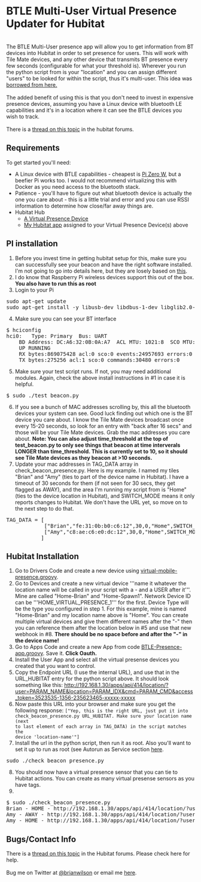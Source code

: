BTLE Multi-User Virtual Presence Updater for Hubitat
=======
<br>
The BTLE Multi-User presence app will allow you to get information from BT
devices into Hubitat in order to set presence for users. This will work with
Tile Mate devices, and any other device that transmits BT presence every few
seconds (configurable for what your threshold is). Wherever you run the python
script from is your "location" and you can assign different "users" to be
looked for within the script, thus it's multi-user. This idea was <a
href="https://www.domoticz.com/wiki/Presence_detection_%28Bluetooth_4.0_Low_energy_Beacon%29">borrowed
from here.</a>
<br><br>
The added benefit of using this is that you don't need to invest in expensive
presence devices, assuming you have a Linux device with bluetooth LE
capabilities and it's in a location where it can see the BTLE devices you wish
to track.
<br><br>
There is a <a href="https://community.hubitat.com/t/release-btle-presence-sensor/48332">thread on this topic</a> in the hubitat forums.

Requirements
------------
To get started you'll need:
- A Linux device with BTLE capabilities - cheapest is [Pi Zero W](https://www.adafruit.com/product/3400), but a beefier Pi works too. I would not recommend virtualizing this with Docker as you need access to the bluetooth stack.
- Patience - you'll have to figure out what bluetooth device is actually the one you care about - this is a little trial and error and you can use RSSI information to determine how close/far away things are. 
- Hubitat Hub
	- [A Virtual Presence Device](https://github.com/ajpri/STApps/blob/master/devicetypes/ajpri/virtual-mobile-presence.src/virtual-mobile-presence.groovy)
	- [My Hubitat app](https://raw.githubusercontent.com/bdwilson/hubitat/master/BTLE-Presence/BTLE-Presence-app.groovy) assigned to your Virtual Presence Device(s) above

PI installation
---------------
1. Before you invest time in getting hubitat setup for this, make sure you can
successfully see your beacon and have the right software installed. I'm not
going to go into details here, but they are losely based on
[this](https://www.domoticz.com/wiki/Presence_detection_%28Bluetooth_4.0_Low_energy_Beacon%29). 
2. I do know that Raspberry Pi wireless devices support this out of the box.  **You also have to run this as root**
3. Login to your Pi
<pre>
sudo apt-get update
sudo apt-get install -y libusb-dev libdbus-1-dev libglib2.0-dev libudev-dev libical-dev libreadline-dev python-bluez python-requests
</pre>
4. Make sure you can see your BT interface
<pre>
$ hciconfig
hci0:	Type: Primary  Bus: UART
	BD Address: DC:A6:32:0B:0A:A7  ACL MTU: 1021:8  SCO MTU: 64:1
	UP RUNNING
	RX bytes:869075428 acl:0 sco:0 events:24957693 errors:0
	TX bytes:275256 acl:1 sco:0 commands:30480 errors:0
</pre>
5. Make sure your test script runs. If not, you may need additional modules.
Again, check the above install instructions in #1 in case it is helpful. 
<pre>
$ sudo ./test_beacon.py
</pre>
6. If you see a bunch of MAC addresses scrolling by, this all the bluetooth
devices your system can see. Good luck finding out which one is the BT device
you care about. I know the Tile Mate devices broadcast once every 15-20
seconds, so look for an entry with "back after 16 secs" and those will be your
Tile Mate devices.  Grab the mac addresses you care about. **Note: You can also
adjust time_threshold at the top of test_beacon.py to only see things that
beacon at time interverals LONGER than time_threshold. This is currently set to
10, so it should see Tile Mate devices as they beacon at >10 seconds.**
7. Update your mac addresses in TAG_DATA array in check_beacon_presence.py.
Here is my example. I named my tiles "Brian" and "Amy" (ties to part of the
device name in Hubitat). I have a timeout of 30
seconds for them (if not seen for 30 secs, they get flagged as AWAY), and the
area І'm running my script from is "Home" (ties to the device location in
Hubitat), and SWITCH_MODE means it only reports changes to Hubitat.  We don't
have the URL yet, so move on to the next step to do that.
<pre>
TAG_DATA = [
            ["Brian","fe:31:0b:b0:c6:12",30,0,"Home",SWITCH_MODE],
            ["Amy","c8:ae:c6:e0:dc:12",30,0,"Home",SWITCH_MODE],
           ]
</pre>

Hubitat Installation
--------------------
1. Go to Drivers Code and create a new device using [virtual-mobile-presence.groovy](https://github.com/ajpri/STApps/blob/master/devicetypes/ajpri/virtual-mobile-presence.src/virtual-mobile-presence.groovy).
2. Go to Devices and create a new virtual device '''name it whatever the location name will be called in
your script with a - and a USER after it'''. Mine are called "Home-Brian" and "Home-Spawn1".  Network Device ID can be
'''HOME_VIRTUAL_PRESENCE_1''' for the first. Device Type will be
the type you configured in step 1. For this example, mine is named "Home-Brian" and my
 location name above is "Home". You can create multiple
virtual devices and give them different names after the "-" then you can
reference them after the location below in #5 and use that new webhook in #8.
<b>There should be no space before and after the "-" in the device name!</b>
3. Go to Apps Code and create a new App from code
[BTLE-Presence-app.groovy](https://raw.githubusercontent.com/bdwilson/hubitat/master/BTLE-Presence/BTLE-Presence-app.groovy).  Save it. **Click Oauth.**
4. Install the User App and select all the virtual presense devices you created
that you want to control. 
5. Copy the Endpoint URL (I use the internal URL), and use that in the
URL_HUBITAT entry for the python script above. It should look something like
this: http://192.168.1.30/apps/api/414/location/?user=PARAM_NAME&location=PARAM_IDX&cmd=PARAM_CMD&access_token=3523535-1356-235623465-xxxxx-xxxxx
6. Now paste this URL into your browser and make sure you get the following
response:
<code>["Yep, this is the right URL, just put it into check_beacon_presence.py
URL_HUBITAT. Make sure your location name (next to last element of each array
in TAG_DATA) in the script matches the device 'location-name'"]</code>
7. Install the url in the python script, then run it as root.  Also you'll want
to set it up to run as root (see Autorun as Service section
[here](https://www.domoticz.com/wiki/Presence_detection_%28Bluetooth_4.0_Low_energy_Beacon%29).
<pre>
sudo ./check_beacon_presence.py
</pre>
8. You should now have a virtual presence sensor that you can tie to
Hubitat actions. You can create as many virtual presense sensors as you have
tags. 
9.
<pre>
$ sudo ./check_beacon_presence.py
Brian - HOME - http://192.168.1.30/apps/api/414/location/?user=Brian&location=Home&cmd=HOME&access_token=806621fc-6d62-42e8-a07c-xxxxxxxxxxxxxx
Amy - AWAY - http://192.168.1.30/apps/api/414/location/?user=Amy&location=Home&cmd=AWAY&access_token=806621fc-6d62-42e8-a07c-xxxxxxxxxxxxxx
Amy - HOME - http://192.168.1.30/apps/api/414/location/?user=Amy&location=Home&cmd=HOME&access_token=806621fc-6d62-42e8-a07c-xxxxxxxxxxxxxx
</pre>

Bugs/Contact Info
-----------------
There is a [thread on this topic](https://community.hubitat.com/t/release-btle-presence-sensor/48332) in the Hubitat forums. Please check here for help.
<br><br>
Bug me on Twitter at [@brianwilson](http://twitter.com/brianwilson) or email me [here](http://cronological.com/comment.php?ref=bubba).
